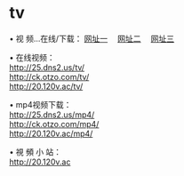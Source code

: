 # tv
&#8226; 视 频...在线/下载：
<a href="25.dns2.us/tv/" target="_blank">网址一</a>
　<a href="http://ck.otzo.com/tv/" target="_blank">网址二</a>
　<a href="http://20.120v.ac/" target="_blank">网址三</a>
<p>&#8226; 在线视频：<br />
  <a href="http://25.dns2.us/tv/" target="_blank">http://25.dns2.us/tv/</a><br />
  <a href="http://ck.otzo.com/tv/" target="_blank">http://ck.otzo.com/tv/</a><br />
  <a href="http://20.120v.ac/tv/" target="_blank">http://20.120v.ac/tv/</a></p>
<p>&#8226; mp4视频下载：<br />
  <a href="http://25.dns2.us/mp4/" target="_blank">http://25.dns2.us/mp4/</a><br />
  <a href="http://ck.otzo.com/mp4/" target="_blank">http://ck.otzo.com/mp4/</a><br />
  <a href="http://20.120v.ac/mp4/" target="_blank">http://20.120v.ac/mp4/</a></p>
<p>&#8226; 視 頻 小 站：<br />
  <a href="http://20.120v.ac" target="_blank">http://20.120v.ac</a></p>
